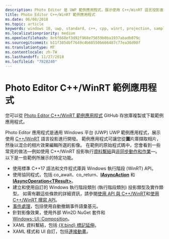 ```yaml
---
description: Photo Editor 是 UWP 範例應用程式，展示使用 C++/WinRT 語言投影進行開發。 範例應用程式可讓您從圖片庫擷取相片，然後以混合的相片效果編輯所選的影像。
title: Photo Editor C++/WinRT 範例應用程式
ms.date: 06/08/2018
ms.topic: article
keywords: windows 10, uwp, standard, c++, cpp, winrt, projection, sample, application, photo, editor, 標準, 投影, 範例, 應用程式, 相片, 編輯器
ms.localizationpriority: medium
ms.openlocfilehash: 8c6f668ef3d92f968e75659b0ba1937abadb079c
ms.sourcegitcommit: b11f305dbf7649c4b68550b666487c77ea30d98f
ms.translationtype: MT
ms.contentlocale: zh-TW
ms.lasthandoff: 11/27/2018
ms.locfileid: "7828240"
---
```

# <a name="photo-editor-cwinrt-sample-application"></a>Photo Editor C++/WinRT 範例應用程式
您可以從 [Photo Editor C++/WinRT 範例應用程式](https://github.com/Microsoft/Windows-appsample-photo-editor) GitHub 存放庫複製或下載範例應用程式。

Photo Editor 應用程式是通用 Windows 平台 (UWP) UWP 範例應用程式，展示使用 [C++/WinRT](intro-to-using-cpp-with-winrt.md) 語言投影進行開發。 範例應用程式可讓您從**圖**片庫擷取相片，然後以混合的相片效果編輯所選的影像。 在範例的原始程式碼中，您會看到一些常見的做法&mdash;例如使用 C++/WinRT 投影執行[資料繫結](binding-property.md)與[非同步動作和作業](concurrency.md)&mdash;。 以下是一些範例所展示的特定功能。
    
- 使用標準 C++17 語法和文件程式庫與 Windows 執行階段 (WinRT) API。
- 使用協同程式，包括 co_await、co_return、[**IAsyncAction**](/uwp/api/windows.foundation.iasyncaction) 和 [**IAsyncOperation&lt;TResult&gt;**](/uwp/api/windows.foundation.iasyncoperation_tresult_)。
- 建立和使用自訂的 Windows 執行階段類別 (執行階段類別) 投影類型及實作類型。 如需有觀這些條款的詳細資訊，請參閱[使用 API 與 C++/WinRT](consume-apis.md)和[使用 C++/WinRT 撰寫 API](author-apis.md)。
- [事件處理](handle-events.md)，包括使用自動撤銷事件語彙基元。
- 針對影像效果，使用外部 Win2D NuGet 套件和 [Windows::UI::Composition](/uwp/api/windows.ui.composition)。
- XAML 資料繫結，包括 [{X:bind} 標記延伸](https://docs.microsoft.com/windows/uwp/xaml-platform/x-bind-markup-extension)。
- XAML 樣式和 UI 自訂，包括[連接動畫](../design/motion/connected-animation.md)。
